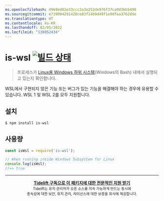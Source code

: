 ```yaml
---
ms.openlocfilehash: d969ed02e33ccc2a3e252de976f37ca9d3bb5490
ms.sourcegitcommit: e739004291428ce83f14b9d49f1e9dfaa3762dde
ms.translationtype: HT
ms.contentlocale: ko-KR
ms.lasthandoff: 02/05/2022
ms.locfileid: "138052434"
---
```

# <a name="is-wsl-build-statushttpstravis-ciorgsindresorhusis-wsl"></a>is-wsl [![빌드 상태](https://travis-ci.org/sindresorhus/is-wsl.svg?branch=master)](https://travis-ci.org/sindresorhus/is-wsl)

> 프로세스가 [Linux용 Windows 하위 시스템](https://msdn.microsoft.com/commandline/wsl/about)(Windows의 Bash) 내에서 실행되고 있는지 확인합니다.

WSL에서 구현되지 않은 기능 또는 버그가 있는 기능을 해결해야 하는 경우에 유용할 수 있습니다. WSL 1 및 WSL 2를 모두 지원합니다.


## <a name="install"></a>설치

```
$ npm install is-wsl
```


## <a name="usage"></a>사용량

```js
const isWsl = require('is-wsl');

// When running inside Windows Subsystem for Linux
console.log(isWsl);
//=> true
```


---

<div align="center">
    <b>
        <a href="https://tidelift.com/subscription/pkg/npm-is-wsl?utm_source=npm-is-wsl&utm_medium=referral&utm_campaign=readme">Tidelift 구독으로 이 패키지에 대한 전문적인 지원 받기</a>
    </b>
    <br>
    <sub> Tidelift는 유지 관리자가 오픈 소스를 지속 가능하게 만드는 동시에<br>종속성에 대한 보안, 유지 관리, 라이선스에 대한 보증을 회사에 제공합니다.
    </sub>
</div>
